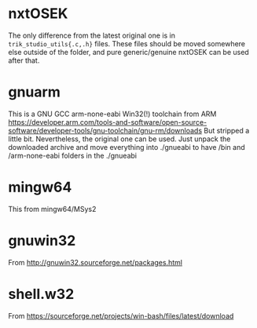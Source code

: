 ﻿# nxtOSEK
The only difference from the latest original one is in `trik_studio_utils{.c,.h}` files. These files should be moved somewhere else outside of the folder, and pure generic/genuine nxtOSEK can be used after that.
# gnuarm
This is a GNU GCC arm-none-eabi Win32(!) toolchain from ARM
https://developer.arm.com/tools-and-software/open-source-software/developer-tools/gnu-toolchain/gnu-rm/downloads
But stripped a little bit. Nevertheless, the original one can be used. Just unpack the downloaded archive and move everything into ./gnueabi to have /bin and /arm-none-eabi folders in the ./gnueabi 
# mingw64
This from mingw64/MSys2
# gnuwin32
From http://gnuwin32.sourceforge.net/packages.html
# shell.w32
From https://sourceforge.net/projects/win-bash/files/latest/download